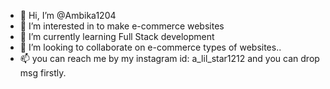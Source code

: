 - 👋 Hi, I’m @Ambika1204
- 👀 I’m interested in to make e-commerce websites
- 🌱 I’m currently learning Full Stack development
- 💞️ I’m looking to collaborate on e-commerce types of websites..
- 📫 you can reach me by my instagram id: a_lil_star1212 and you can drop msg firstly.

<!---
Ambika1204/Ambika1204 is a ✨ special ✨ repository because its `README.md` (this file) appears on your GitHub profile.
You can click the Preview link to take a look at your changes.
--->
